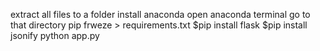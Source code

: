 extract all files to a folder
install anaconda
open anaconda terminal
go to that directory pip frweze > requirements.txt
$pip install flask
$pip install jsonify
python app.py
